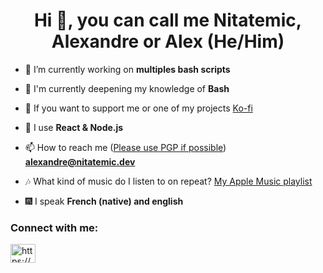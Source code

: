 <h1 align="center">Hi 👋, you can call me Nitatemic, Alexandre or Alex (He/Him)</h1>

- 🔭 I’m currently working on **multiples bash scripts**

- 🌱 I'm currently deepening my knowledge of **Bash**

- 🤝 If you want to support me or one of my projects [Ko-fi](https://ko-fi.com/nitatemic)

- 💬 I use **React & Node.js**

- 📫 How to reach me ([Please use PGP if possible](https://github.com/nitatemic/nitatemic/files/8202948/alexandre%40nitatemic.dev_0x166E9BF2_public.asc.zip)) **alexandre@nitatemic.dev**

- 🎶 What kind of music do I listen to on repeat? [My Apple Music playlist](https://music.apple.com/fr/playlist/playlist-by-alexandre-explicit/pl.u-mW7fy3elWJ)

- 🎆 I speak **French (native) and english**

<h3 align="left">Connect with me:</h3>
<p align="left">
<a href="https://www.linkedin.com/in/nitatemic/" target="blank"><img align="center" src="https://raw.githubusercontent.com/rahuldkjain/github-profile-readme-generator/master/src/images/icons/Social/linked-in-alt.svg" alt="https://www.linkedin.com/in/nitatemic/" height="30" width="40" /></a>
</p>
